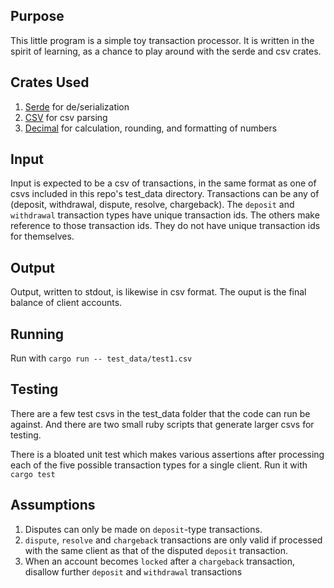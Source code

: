 ## Purpose
This little program is a simple toy transaction processor. It is written in the spirit of learning, as a chance to play around with the serde and csv crates.

## Crates Used
1. [Serde](https://serde.rs/) for de/serialization
2. [CSV](https://docs.rs/csv/latest/csv/) for csv parsing
3. [Decimal](https://docs.rs/rust_decimal/latest/rust_decimal/) for calculation, rounding, and formatting of numbers

## Input
Input is expected to be a csv of transactions, in the same format as one of csvs included in this repo's test_data directory. Transactions can be any of (deposit, withdrawal, dispute, resolve, chargeback). The `deposit` and `withdrawal` transaction types have unique transaction ids. The others make reference to those transaction ids. They do not have unique transaction ids for themselves.

## Output
Output, written to stdout, is likewise in csv format. The ouput is the final balance of client accounts.

## Running

Run with `cargo run -- test_data/test1.csv`

## Testing

There are a few test csvs in the test_data folder that the code can run be against. And there are two small ruby scripts that generate larger csvs for testing.

There is a bloated unit test which makes various assertions after processing each of the five possible transaction types for a single client. Run it with `cargo test`

## Assumptions

1. Disputes can only be made on `deposit`-type transactions.
2. `dispute`, `resolve` and `chargeback` transactions are only valid if processed with the same client as that of the disputed `deposit` transaction.
3. When an account becomes `locked` after a `chargeback` transaction, disallow further `deposit` and `withdrawal` transactions
